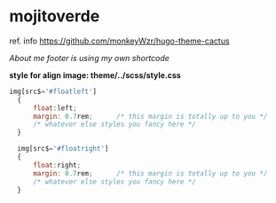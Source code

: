 # mojitoverde
ref. info https://github.com/monkeyWzr/hugo-theme-cactus

*About me footer is using my own shortcode*

**style for align image: theme/../scss/style.css**

```js
img[src$='#floatleft']
  {
      float:left;
      margin: 0.7rem;      /* this margin is totally up to you */
      /* whatever else styles you fancy here */
  }

  img[src$='#floatright']
  {
      float:right;
      margin: 0.7rem;      /* this margin is totally up to you */
      /* whatever else styles you fancy here */
  }
  ```
